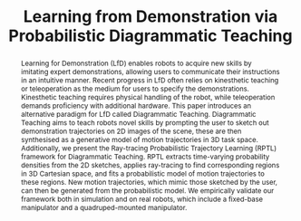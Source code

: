 ---
id:             2023-diagteach
title:          "Learning from Demonstration via Probabilistic Diagrammatic Teaching"
authors:
    - WZhi
    - Me
    - MJR
venue:          ICRA 2024 | [Spotlight] 2023 IROS DiffPropRob Workshop 
year:           "2023-09"
thumbnail:      assets/moreresearch/dia_teach.png
links:
    paper:      https://arxiv.org/abs/2309.03835

layout: project
short_title: Diagrammatic Teaching
abstract: "Learning for Demonstration (LfD) enables robots to acquire new skills by imitating expert demonstrations, allowing users to communicate their instructions in an intuitive manner. Recent progress in LfD often relies on kinesthetic teaching or teleoperation as the medium for users to specify the demonstrations. Kinesthetic teaching requires physical handling of the robot, while teleoperation demands proficiency with additional hardware. This paper introduces an alternative paradigm for LfD called Diagrammatic Teaching. Diagrammatic Teaching aims to teach robots novel skills by prompting the user to sketch out demonstration trajectories on 2D images of the scene, these are then synthesised as a generative model of motion trajectories in 3D task space. Additionally, we present the Ray-tracing Probabilistic Trajectory Learning (RPTL) framework for Diagrammatic Teaching. RPTL extracts time-varying probability densities from the 2D sketches, applies ray-tracing to find corresponding regions in 3D Cartesian space, and fits a probabilistic model of motion trajectories to these regions. New motion trajectories, which mimic those sketched by the user, can then be generated from the probabilistic model. We empirically validate our framework both in simulation and on real robots, which include a fixed-base manipulator and a quadruped-mounted manipulator."
---